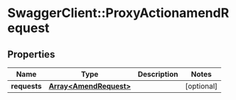 # SwaggerClient::ProxyActionamendRequest

## Properties
Name | Type | Description | Notes
------------ | ------------- | ------------- | -------------
**requests** | [**Array&lt;AmendRequest&gt;**](AmendRequest.md) |  | [optional] 


